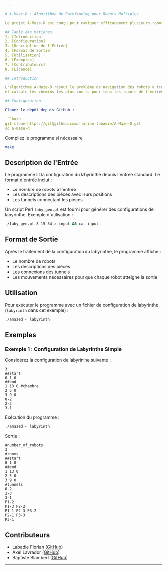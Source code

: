 ```yaml
---

# A-Maze-D : Algorithme de Pathfinding pour Robots Multiples

Le projet A-Maze-D est conçu pour naviguer efficacement plusieurs robots à travers un labyrinthe, de l'entrée à la sortie. L'objectif est de maximiser le nombre de robots atteignant la sortie dans le temps le plus court possible.

## Table des matières
1. [Introduction]
2. [Configuration]
3. [Description de l'Entrée]
4. [Format de Sortie]
5. [Utilisation]
6. [Exemples]
7. [Contributeurs]
8. [Licence]

## Introduction

L'algorithme A-Maze-D résout le problème de navigation des robots à travers un labyrinthe. Il lit une configuration de labyrinthe depuis l'entrée standard, détermine la validité de la configuration du labyrinthe,
et calcule les chemins les plus courts pour tous les robots de l'entrée à la sortie.

## Configuration

Clonez le dépôt depuis GitHub :

```bash
git clone https://git@github.com:florian-labadie/A-Maze-D.git
cd a-maze-d
```

Compilez le programme si nécessaire :

```bash
make
```

## Description de l'Entrée

Le programme lit la configuration du labyrinthe depuis l'entrée standard. Le format d'entrée inclut :
- Le nombre de robots à l'entrée
- Les descriptions des pièces avec leurs positions
- Les tunnels connectant les pièces

Un script Perl `laby_gen.pl` est fourni pour générer des configurations de labyrinthe. Exemple d'utilisation :

```bash
./laby_gen.pl 8 15 34 > input && cat input
```

## Format de Sortie

Après le traitement de la configuration du labyrinthe, le programme affiche :
- Le nombre de robots
- Les descriptions des pièces
- Les connexions des tunnels
- Les mouvements nécessaires pour que chaque robot atteigne la sortie

## Utilisation

Pour exécuter le programme avec un fichier de configuration de labyrinthe (`labyrinth` dans cet exemple) :

```bash
./amazed < labyrinth
```

## Exemples

### Exemple 1 : Configuration de Labyrinthe Simple

Considérez la configuration de labyrinthe suivante :

```
3
##start
0 1 0
##end
1 13 0 #chambre
2 5 0
3 9 0
0-2
2-3
3-1
```

Exécution du programme :

```bash
./amazed < labyrinth
```

Sortie :

```
#number_of_robots
3
#rooms
##start
0 1 0
##end
1 13 0
2 5 0
3 9 0
#tunnels
0-2
2-3
3-1
P1-2 
P1-3 P2-2 
P1-1 P2-3 P3-2 
P2-1 P3-3 
P3-1 
```

## Contributeurs

- Labadie Florian ([GitHub](https://github.com/florian-labadie))
- Axel Lavrador ([GitHub](https://github.com/Oursegamin))
- Baptiste Blambert ([GitHub](https://github.com/baptistebd))

---
```

